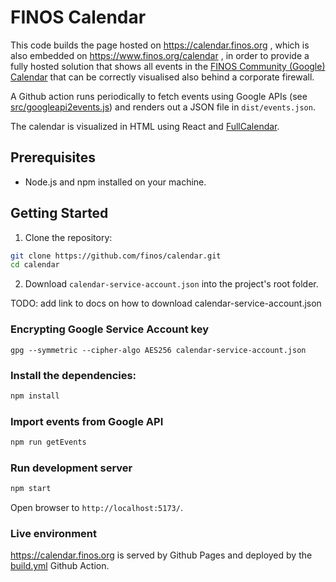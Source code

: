 # FINOS Calendar

This code builds the page hosted on https://calendar.finos.org , which is also embedded on https://www.finos.org/calendar , in order to provide a fully hosted solution that shows all events in the [FINOS Community (Google) Calendar](https://calendar.google.com/calendar/embed?src=symphony.foundation_6g70j7s80813djmj9q7gmgdjuc%40group.calendar.google.com&ctz=Europe%2FMadrid) that can be correctly visualised also behind a corporate firewall.

A Github action runs periodically to fetch events using Google APIs (see [src/googleapi2events.js](src/googleapi2events.js)) and renders out a JSON file in `dist/events.json`.

The calendar is visualized in HTML using React and [FullCalendar](https://fullcalendar.io/).

## Prerequisites

- Node.js and npm installed on your machine.

## Getting Started

1. Clone the repository:

```bash
git clone https://github.com/finos/calendar.git
cd calendar
```

2. Download `calendar-service-account.json` into the project's root folder.

TODO: add link to docs on how to download calendar-service-account.json

### Encrypting Google Service Account key

```
gpg --symmetric --cipher-algo AES256 calendar-service-account.json
```

### Install the dependencies:

```bash
npm install
```

### Import events from Google API

```bash
npm run getEvents
```

### Run development server

```bash
npm start
```

Open browser to `http://localhost:5173/`.

### Live environment

https://calendar.finos.org is served by Github Pages and deployed by the [build.yml](.github/workflows/build.yml) Github Action.
